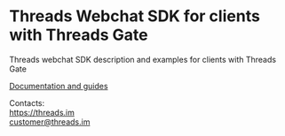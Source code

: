 # Threads Webchat SDK for clients with Threads Gate

Threads webchat SDK description and examples for clients with Threads Gate

[Documentation and guides](../../wiki)

Contacts:<br>
https://threads.im<br>
customer@threads.im

